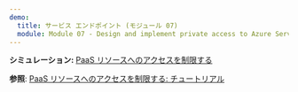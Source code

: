 ```yaml
---
demo:
  title: サービス エンドポイント (モジュール 07)
  module: Module 07 - Design and implement private access to Azure Services
---
```

**シミュレーション:** [PaaS リソースへのアクセスを制限する](https://mslabs.cloudguides.com/guides/AZ-700%20Lab%20Simulation%20-%20Restrict%20network%20access%20to%20PaaS%20resources%20with%20virtual%20network%20service%20endpoints)

**参照**: [PaaS リソースへのアクセスを制限する: チュートリアル](https://learn.microsoft.com/azure/virtual-network/tutorial-restrict-network-access-to-resources?tabs=portal)

